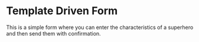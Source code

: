 # Template Driven Form

This is a simple form where you can enter the characteristics of a superhero and then send them with confirmation.
